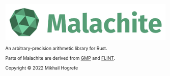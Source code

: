 ![Logo](images/logo-and-name.svg)

An arbitrary-precision arithmetic library for Rust.

Parts of Malachite are derived from [GMP](https://gmplib.org/) and
[FLINT](https://www.flintlib.org/).

Copyright © 2022 Mikhail Hogrefe
